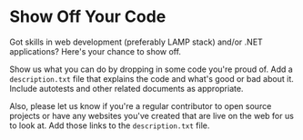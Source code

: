 Show Off Your Code
==================
Got skills in web development (preferably LAMP stack) and/or .NET applications? Here's your chance to show off.

Show us what you can do by dropping in some code you're proud of.  Add a `description.txt` file that explains the code and what's good or bad about it.  Include autotests and other related documents as appropriate.

Also, please let us know if you're a regular contributor to open source projects or have any websites you've created that are live on the web for us to look at.  Add those links to the `description.txt` file.
